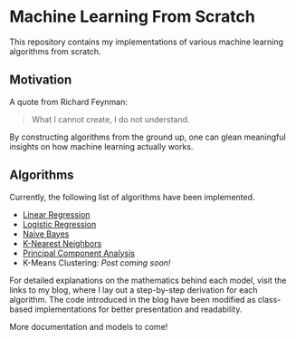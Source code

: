 # Machine Learning From Scratch

This repository contains my implementations of various machine learning algorithms from scratch. 

## Motivation

A quote from Richard Feynman:

> What I cannot create, I do not understand.

By constructing algorithms from the ground up, one can glean meaningful insights on how machine learning actually works. 

## Algorithms

Currently, the following list of algorithms have been implemented.

- [Linear Regression](https://jaketae.github.io/study/linear-regression/)
- [Logistic Regression](https://jaketae.github.io/study/logistic-regression/)
- [Naive Bayes](https://jaketae.github.io/study/naive-bayes/)
- [K-Nearest Neighbors](https://jaketae.github.io/study/KNN/)
- [Principal Component Analysis](https://jaketae.github.io/study/pca/)
- K-Means Clustering: *Post coming soon!*


For detailed explanations on the mathematics behind each model, visit the links to my blog, where I lay out a step-by-step derivation for each algorithm. The code introduced in the blog have been modified as class-based implementations for better presentation and readability.

More documentation and models to come!
